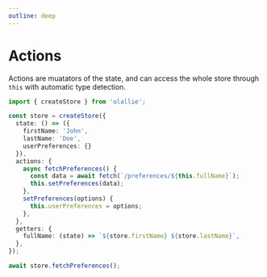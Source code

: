 ```yaml
---
outline: deep
---
```

# Actions

Actions are muatators of the state, and can access the whole store through `this` with automatic type detection.

```ts
import { createStore } from 'olallie';

const store = createStore({
  state: () => ({
    firstName: 'John',
    lastName: 'Doe',
    userPreferences: {}
  }),
  actions: {
    async fetchPreferences() {
      const data = await fetch(`/preferences/${this.fullName}`);
      this.setPreferences(data);
    },
    setPreferences(options) {
      this.userPreferences = options;
    },
  },
  getters: {
    fullName: (state) => `${store.firstName} ${store.lastName}`,
  },
});

await store.fetchPreferences();
```

